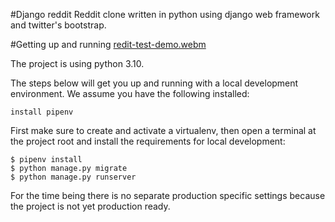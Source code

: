 #Django reddit
Reddit clone written in python using django web framework and twitter's bootstrap.

#Getting up and running
[redit-test-demo.webm](https://github.com/Satosh-J/django-simple-reddit/assets/95545435/dbb4d9d5-f67e-4276-9472-61e0f712d9ed)


The project is using python 3.10.

The steps below will get you up and running with a local development environment. We assume you have the following installed:

    install pipenv
    
First make sure to create and activate a virtualenv, then open a terminal at the project root and install the requirements for local development:

    $ pipenv install
    $ python manage.py migrate
    $ python manage.py runserver
    
For the time being there is no separate production specific settings because the project is not yet production ready.
